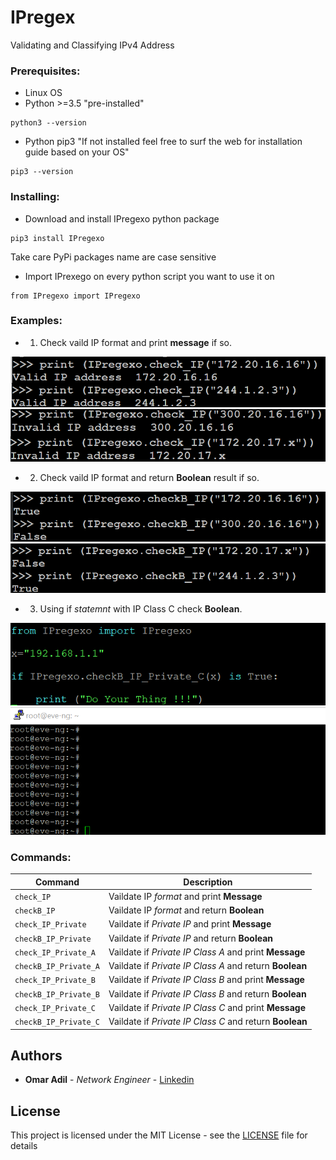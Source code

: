 # IPregex
Validating and Classifying IPv4 Address


### Prerequisites:

* Linux OS 
* Python >=3.5 "pre-installed"
```
python3 --version
```


* Python pip3 "If not installed feel free to surf the web for installation guide based on your OS"
```
pip3 --version
```

### Installing:

* Download and install IPregexo python package
```
pip3 install IPregexo
```
Take care PyPi packages name are case sensitive

* Import IPrexego on every python script you want to use it on
```
from IPregexo import IPregexo
```

### Examples:
* 1. Check vaild IP format and print **message** if so.
<img src="https://github.com/omarthe95/Resources/blob/master/IPregexo/check_IP_message_1.PNG">
<img src="https://github.com/omarthe95/Resources/blob/master/IPregexo/check_IP_message_2.PNG">


* 2. Check vaild IP format and return **Boolean** result if so.
<img src="https://github.com/omarthe95/Resources/blob/master/IPregexo/check_IP_Boolean_1.PNG">
<img src="https://github.com/omarthe95/Resources/blob/master/IPregexo/check_IP_Boolean_2.PNG">


* 3. Using if *statemnt* with IP Class C check **Boolean**.
<img src="https://github.com/omarthe95/Resources/blob/master/IPregexo/check_IP_Private_C_Boolean_if_statment_1.PNG">
<img src="https://github.com/omarthe95/Resources/blob/master/IPregexo/check_IP_Private_C_Boolean_if_statment_2.gif">

### Commands:
| Command | Description |
| --- | --- |
| `check_IP` | Vaildate IP *format* and print **Message** |
| `checkB_IP` | Vaildate IP *format* and return **Boolean** |
| `check_IP_Private` | Vaildate if *Private IP* and print **Message** |
| `checkB_IP_Private` | Vaildate if *Private IP* and return **Boolean** |
| `check_IP_Private_A` | Vaildate if *Private IP Class A* and print **Message** |
| `checkB_IP_Private_A` | Vaildate if *Private IP Class A* and return **Boolean** |
| `check_IP_Private_B` | Vaildate if *Private IP Class B* and print **Message** |
| `checkB_IP_Private_B` | Vaildate if *Private IP Class B* and return **Boolean** |
| `check_IP_Private_C` | Vaildate if *Private IP Class C* and print **Message** |
| `checkB_IP_Private_C` | Vaildate if *Private IP Class C* and return **Boolean** |

## Authors

* **Omar Adil** - *Network Engineer* - [Linkedin](https://www.linkedin.com/in/OmarAdil)



## License

This project is licensed under the MIT License - see the [LICENSE](LICENSE) file for details
